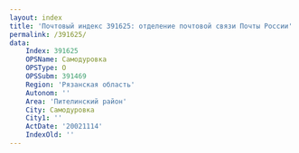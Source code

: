 ```yaml
---
layout: index
title: 'Почтовый индекс 391625: отделение почтовой связи Почты России'
permalink: /391625/
data:
    Index: 391625
    OPSName: Самодуровка
    OPSType: О
    OPSSubm: 391469
    Region: 'Рязанская область'
    Autonom: ''
    Area: 'Пителинский район'
    City: Самодуровка
    City1: ''
    ActDate: '20021114'
    IndexOld: ''
---
```

